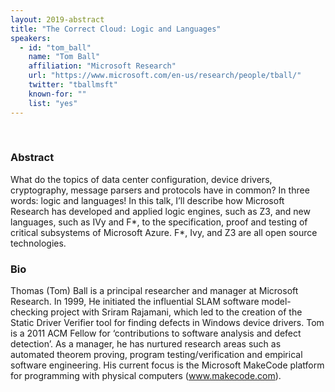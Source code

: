 ```yaml
---
layout: 2019-abstract
title: "The Correct Cloud: Logic and Languages"
speakers:
  - id: "tom_ball"
    name: "Tom Ball"
    affiliation: "Microsoft Research"
    url: "https://www.microsoft.com/en-us/research/people/tball/"
    twitter: "tballmsft"
    known-for: ""
    list: "yes"
---
```


<br/>

### Abstract

What do the topics of data center configuration, device drivers, cryptography, message parsers and protocols have in common? In  three words: logic and languages! In this talk, I’ll describe how Microsoft Research has developed and applied logic engines, such as Z3, and new languages, such as IVy and F*, to the specification, proof and testing of critical subsystems of Microsoft Azure.  F*, Ivy, and Z3 are all open source technologies.

### Bio

Thomas (Tom) Ball is a principal researcher and manager at Microsoft Research. In 1999, He initiated the influential SLAM software model-checking project with Sriram Rajamani, which led to the creation of the Static Driver Verifier tool for finding defects in Windows device drivers. Tom is a 2011 ACM Fellow for ‘contributions to software analysis and defect detection’. As a manager, he has nurtured research areas such as automated theorem proving, program testing/verification and empirical software engineering. His current focus is the Microsoft MakeCode platform for programming with physical computers (www.makecode.com). 


